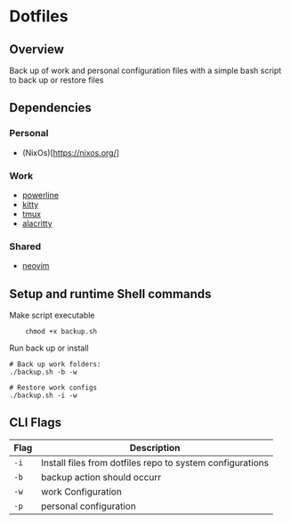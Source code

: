 # Dotfiles
## Overview
Back up of work and personal configuration files with a simple bash script to back up or restore files

## Dependencies
### Personal
- (NixOs)[https://nixos.org/]
### Work
- [powerline](https://github.com/powerline/powerline)
- [kitty](https://github.com/kovidgoyal/kitty)
- [tmux](https://github.com/tmux/tmux/wiki)
- [alacritty](https://alacritty.org/)

### Shared
- [neovim](https://neovim.io/)

## Setup and runtime Shell commands
Make script executable
```shell
    chmod +x backup.sh
```
Run back up or install
```shell
# Back up work folders:
./backup.sh -b -w

# Restore work configs
./backup.sh -i -w
```
## CLI Flags
| Flag | Description |
|------|-------------|
| `-i` | Install files from dotfiles repo to system configurations |
| `-b` | backup action should occurr |
| `-w` | work Configuration |
| `-p` | personal  configuration|
